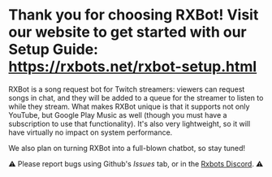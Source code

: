 # Thank you for choosing RXBot! Visit our website to get started with our Setup Guide: https://rxbots.net/rxbot-setup.html

RXBot is a song request bot for Twitch streamers: viewers can request songs in chat, and they will be added to a queue for the streamer to listen to while they stream. What makes RXBot unique is that it supports not only YouTube, but Google Play Music as well (though you must have a subscription to use that functionality). It's also very lightweight, so it will have virtually no impact on system performance.

We also plan on turning RXBot into a full-blown chatbot, so stay tuned!

⚠️ Please report bugs using Github's *Issues* tab, or in the [Rxbots Discord](https://discord.gg/8FRQBJy). ⚠️